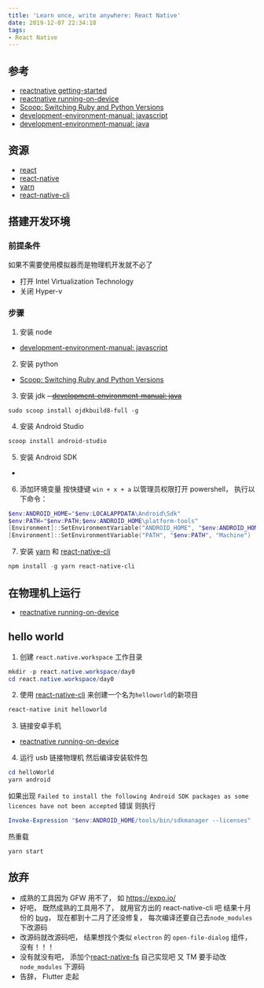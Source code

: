 ```yaml
---
title: 'Learn once, write anywhere: React Native'
date: 2019-12-07 22:34:18
tags:
- React Native
---
```


[reactnative getting-started]: https://reactnative.cn/docs/getting-started.html
[Scoop: Switching Ruby and Python Versions]: https://github.com/lukesampson/scoop/wiki/Switching-Ruby-And-Python-Versions
[development-environment-manual: javascript]: https://github.com/FloatingShuYin/development-environment-manual/blob/master/javascript.md#%E5%AE%89%E8%A3%85-node-%E7%89%88%E6%9C%AC%E7%AE%A1%E7%90%86%E5%B7%A5%E5%85%B7-nvmnode-version-management
[development-environment-manual: java]: https://github.com/FloatingShuYin/development-environment-manual/blob/master/java.md#%E5%AE%89%E8%A3%85-jdk
[react]: https://github.com/facebook/react
[react-native]: https://github.com/facebook/react-native
[reactnative running-on-device]: https://reactnative.cn/docs/running-on-device/
[yarn]: https://github.com/yarnpkg/yarn
[react-native-cli]: https://www.npmjs.com/package/react-native-cli

## 参考

- [reactnative getting-started][]
- [reactnative running-on-device][]
- [Scoop: Switching Ruby and Python Versions][]
- [development-environment-manual: javascript][]
- [development-environment-manual: java][]

## 资源
- [react][]
- [react-native][]
- [yarn][]
- [react-native-cli][]
<!-- more -->

## 搭建开发环境

### 前提条件
如果不需要使用模拟器而是物理机开发就不必了

- 打开 Intel Virtualization Technology
- 关闭 Hyper-v

### 步骤
1. 安装 node
- [development-environment-manual: javascript][]
2. 安装 python
- [Scoop: Switching Ruby and Python Versions][]
3. 安装 jdk
~~- [development-environment-manual: java][]~~
```
sudo scoop install ojdkbuild8-full -g
```
4. 安装 Android Studio
```powershell
scoop install android-studio
```
5. 安装 Android SDK
- [reactnative getting-started.html#2-安装-android-sdk]: https://reactnative.cn/docs/getting-started.html#2-%E5%AE%89%E8%A3%85-android-sdk
6. 添加环境变量
  按快捷键 `win + x + a` 以管理员权限打开 powershell， 执行以下命令：
  ```powershell
  $env:ANDROID_HOME="$env:LOCALAPPDATA\Android\Sdk"
  $env:PATH="$env:PATH;$env:ANDROID_HOME\platform-tools"
  [Environment]::SetEnvironmentVariable("ANDROID_HOME", "$env:ANDROID_HOME", "Machine")
  [Environment]::SetEnvironmentVariable("PATH", "$env:PATH", "Machine")
  ```
7. 安装 [yarn][] 和 [react-native-cli][]
```powershell
npm install -g yarn react-native-cli
```

## 在物理机上运行
- [reactnative running-on-device][]

## hello world
1. 创建 `react.native.workspace` 工作目录
```powershell
mkdir -p react.native.workspace/day0
cd react.native.workspace/day0
```
2. 使用  [react-native-cli][] 来创建一个名为`helloworld`的新项目
```powershell
react-native init helloworld
```
3. 链接安卓手机
- [reactnative running-on-device][]

4. 运行
usb 链接物理机 然后编译安装软件包
```powershell
cd helloWorld
yarn android
```
如果出现 `Failed to install the following Android SDK packages as some licences have not been accepted` 错误
则执行
```powershell
Invoke-Expression "$env:ANDROID_HOME/tools/bin/sdkmanager --licenses"
```

热重载
```
yarn start
```

## 放弃

- 成熟的工具因为 GFW 用不了， 如 https://expo.io/
- 好吧， 既然成熟的工具用不了， 就用官方出的 react-native-cli 吧
  结果十月份的 [bug](https://github.com/react-native-community/cli/issues/853)， 现在都到十二月了还没修复，
  每次编译还要自己去`node_modules`下改源码
- 改源码就改源码吧， 结果想找个类似  `electron` 的 `open-file-dialog` 组件， 没有！！！
- 没有就没有吧， 添加个[react-native-fs](https://github.com/itinance/react-native-fs) 自己实现吧
  又 TM 要手动改 `node_modules` 下源码
- 告辞， Flutter 走起



